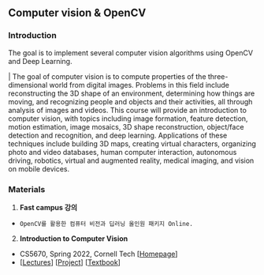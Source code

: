 ## Computer vision & OpenCV

### Introduction

The goal is to implement several computer vision algorithms using OpenCV and Deep Learning.

| The goal of computer vision is to compute properties of the three-dimensional world from digital images. Problems in this field include reconstructing the 3D shape of an environment, determining how things are moving, and recognizing people and objects and their activities, all through analysis of images and videos.
This course will provide an introduction to computer vision, with topics including image formation, feature detection, motion estimation, image mosaics, 3D shape reconstruction, object/face detection and recognition, and deep learning.
Applications of these techniques include building 3D maps, creating virtual characters, organizing photo and video databases, human computer interaction, autonomous driving, robotics, virtual and augmented reality, medical imaging, and vision on mobile devices.

### Materials

1. **Fast campus 강의**

  - `OpenCV를 활용한 컴퓨터 비전과 딥러닝 올인원 패키지 Online.`

2. **Introduction to Computer Vision**

  - CS5670, Spring 2022, Cornell Tech [[Homepage](https://www.cs.cornell.edu/courses/cs5670/2022sp/)]
  - [[Lectures](https://www.cs.cornell.edu/courses/cs5670/2022sp/lectures/lectures.html)] [[Project](https://www.cs.cornell.edu/courses/cs5670/2022sp/projects/projects.html)] [[Textbook](http://szeliski.org/Book/)]



